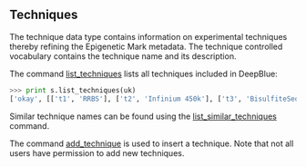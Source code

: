 ## Techniques

The technique data type contains information on experimental techniques thereby refining the Epigenetic Mark metadata.
The technique controlled vocabulary contains the technique name and its description.

The command [list_techniques](http://deepblue.mpi-inf.mpg.de/api.html#api-list_techniques) lists all techniques included in DeepBlue:

```python
>>> print s.list_techniques(uk)
['okay', [['t1', 'RRBS'], ['t2', 'Infinium 450k'], ['t3', 'BisulfiteSeq'], ['t4', 'ChipSeq'], ['t5', 'ChipSeq Uniform'], ['t6', 'DNaseSeq'], ['t7', 'DNaseSeq Uniform'], ['t8', 'Chromatin State Segmentation by HMM'], ['t9', 'RNASeq']]]
```

Similar technique names can be found using the [list_similar_techniques](http://deepblue.mpi-inf.mpg.de/api.html#api-list_similar_techniques) command.

The command [add_technique](http://deepblue.mpi-inf.mpg.de/api.html#api-add_technique) is used to insert a technique.
Note that not all users have permission to add new techniques.
